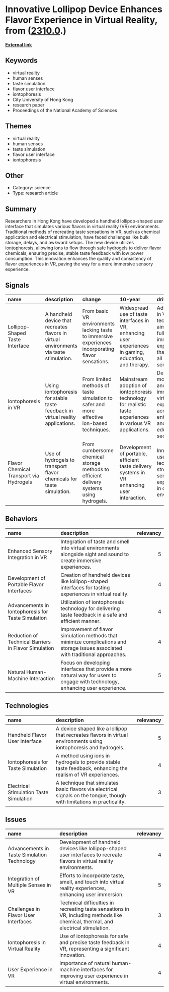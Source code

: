 # __Innovative Lollipop Device Enhances Flavor Experience in Virtual Reality__, from ([2310.0](https://kghosh.substack.com/p/2310.0).)

__[External link](https://arstechnica.com/science/2024/11/licking-this-lollipop-will-let-you-taste-virtual-flavors/)__



## Keywords

* virtual reality
* human senses
* taste simulation
* flavor user interface
* iontophoresis
* City University of Hong Kong
* research paper
* Proceedings of the National Academy of Sciences

## Themes

* virtual reality
* human senses
* taste simulation
* flavor user interface
* iontophoresis

## Other

* Category: science
* Type: research article

## Summary

Researchers in Hong Kong have developed a handheld lollipop-shaped user interface that simulates various flavors in virtual reality (VR) environments. Traditional methods of recreating taste sensations in VR, such as chemical application and electrical stimulation, have faced challenges like bulk storage, delays, and awkward setups. The new device utilizes iontophoresis, allowing ions to flow through safe hydrogels to deliver flavor chemicals, ensuring precise, stable taste feedback with low power consumption. This innovation enhances the quality and consistency of flavor experiences in VR, paving the way for a more immersive sensory experience.

## Signals

| name                                    | description                                                                             | change                                                                                             | 10-year                                                                                                     | driving-force                                                                                           |   relevancy |
|:----------------------------------------|:----------------------------------------------------------------------------------------|:---------------------------------------------------------------------------------------------------|:------------------------------------------------------------------------------------------------------------|:--------------------------------------------------------------------------------------------------------|------------:|
| Lollipop-Shaped Taste Interface         | A handheld device that recreates flavors in virtual environments via taste stimulation. | From basic VR environments lacking taste to immersive experiences incorporating flavor sensations. | Widespread use of taste interfaces in VR, enhancing user experiences in gaming, education, and therapy.     | Advancement in VR technology aiming for fully immersive experiences that include all human senses.      |           4 |
| Iontophoresis in VR                     | Using iontophoresis for stable taste feedback in virtual reality applications.          | From limited methods of taste simulation to safer and more effective ion-based techniques.         | Mainstream adoption of iontophoresis technology for realistic taste experiences in various VR applications. | Demand for more realistic and immersive virtual experiences across entertainment and education sectors. |           5 |
| Flavor Chemical Transport via Hydrogels | Use of hydrogels to transport flavor chemicals for taste simulation.                    | From cumbersome chemical storage methods to efficient delivery systems using hydrogels.            | Development of portable, efficient taste delivery systems in VR enhancing user interaction.                 | Innovation in user interface technology to streamline sensory experiences in digital environments.      |           4 |

## Behaviors

| name                                                 | description                                                                                                                     |   relevancy |
|:-----------------------------------------------------|:--------------------------------------------------------------------------------------------------------------------------------|------------:|
| Enhanced Sensory Integration in VR                   | Integration of taste and smell into virtual environments alongside sight and sound to create immersive experiences.             |           5 |
| Development of Portable Flavor Interfaces            | Creation of handheld devices like lollipop-shaped interfaces for tasting experiences in virtual reality.                        |           4 |
| Advancements in Iontophoresis for Taste Simulation   | Utilization of iontophoresis technology for delivering taste feedback in a safe and efficient manner.                           |           4 |
| Reduction of Technical Barriers in Flavor Simulation | Improvement of flavor simulation methods that minimize complications and storage issues associated with traditional approaches. |           4 |
| Natural Human-Machine Interaction                    | Focus on developing interfaces that provide a more natural way for users to engage with technology, enhancing user experience.  |           5 |

## Technologies

| name                                    | description                                                                                                             |   relevancy |
|:----------------------------------------|:------------------------------------------------------------------------------------------------------------------------|------------:|
| Handheld Flavor User Interface          | A device shaped like a lollipop that recreates flavors in virtual environments using iontophoresis and hydrogels.       |           5 |
| Iontophoresis for Taste Simulation      | A method using ions in hydrogels to provide stable taste feedback, enhancing the realism of VR experiences.             |           4 |
| Electrical Stimulation Taste Simulation | A technique that simulates basic flavors via electrical signals on the tongue, though with limitations in practicality. |           3 |

## Issues

| name                                        | description                                                                                                                        |   relevancy |
|:--------------------------------------------|:-----------------------------------------------------------------------------------------------------------------------------------|------------:|
| Advancements in Taste Simulation Technology | Development of handheld devices like lollipop-shaped user interfaces to recreate flavors in virtual reality environments.          |           4 |
| Integration of Multiple Senses in VR        | Efforts to incorporate taste, smell, and touch into virtual reality experiences, enhancing user immersion.                         |           5 |
| Challenges in Flavor User Interfaces        | Technical difficulties in recreating taste sensations in VR, including methods like chemical, thermal, and electrical stimulation. |           3 |
| Iontophoresis in Virtual Reality            | Use of iontophoresis for safe and precise taste feedback in VR, representing a significant innovation.                             |           4 |
| User Experience in VR                       | Importance of natural human-machine interfaces for improving user experience in virtual environments.                              |           4 |